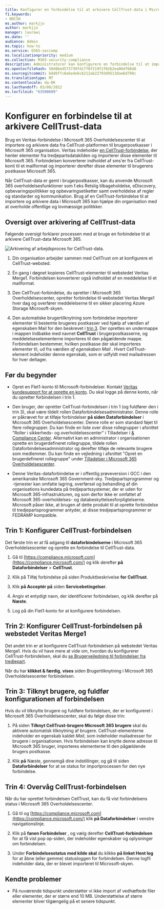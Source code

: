 ```yaml
---
title: Konfigurer en forbindelse til at arkivere CellTrust-data i Microsoft 365
f1.keywords:
- NOCSH
ms.author: markjjo
author: markjjo
manager: laurawi
ms.date: ''
audience: Admin
ms.topic: how-to
ms.service: O365-seccomp
ms.localizationpriority: medium
ms.collection: M365-security-compliance
description: Administratorer kan konfigurere en forbindelse til at importere og arkivere CellTrust-data fra Veritas til Microsoft 365. Med denne forbindelse kan du arkivere data fra tredjeparts datakilder i Microsoft 365. Når du har arkiveret disse data, kan du bruge overholdelsesfunktioner som f.eks. retslig tilbageholdelse, indholdssøgning og opbevaringspolitikker til at administrere tredjepartsdata.
ms.openlocfilehash: 50d8bed573739fd1ff0f219f2f02b2ea06df6848
ms.sourcegitcommit: bdd6ffc6ebe4e6cb212ab22793d9513dae6d798c
ms.translationtype: MT
ms.contentlocale: da-DK
ms.lasthandoff: 03/08/2022
ms.locfileid: "63590699"
---
```

# <a name="set-up-a-connector-to-archive-celltrust-data"></a>Konfigurer en forbindelse til at arkivere CellTrust-data

Brug en Veritas-forbindelse i Microsoft 365 Overholdelsescenter til at importere og arkivere data fra CellTrust-platformen til brugerpostkasser i Microsoft 365 organisation. Veritas indeholder [en CellTrust-forbindelse](https://globanet.com/celltrust/), der henter elementer fra tredjepartsdatakilden og importerer disse elementer til Microsoft 365. Forbindelsen konverterer indholdet af sms'er fra CellTrust-konti til et mailformat og importerer derefter disse elementer til brugerens postkasse Microsoft 365.

Når CellTrust-data er gemt i brugerpostkasser, kan du anvende Microsoft 365 overholdelsesfunktioner som f.eks Retslig tilbageholdelse, eDiscovery, opbevaringspolitikker og opbevaringsetiketter samt overholdelse af regler og standarder og kommunikation. Brug af en CellTrust-forbindelse til at importere og arkivere data i Microsoft 365 kan hjælpe din organisation med at overholde offentlige og lovmæssige politikker.

## <a name="overview-of-archiving-celltrust-data"></a>Oversigt over arkivering af CellTrust-data

Følgende oversigt forklarer processen med at bruge en forbindelse til at arkivere CellTrust-data Microsoft 365.

![Arkivering af arbejdsproces for CellTrust-data.](../media/CellTrustConnectorWorkflow.png)

1. Din organisation arbejder sammen med CellTrust om at konfigurere et CellTrust-websted.

2. Én gang i døgnet kopieres CellTrust-elementer til webstedet Veritas Merge1. Forbindelsen konverterer også indholdet af en meddelelse til et mailformat.

3. Den CellTrust-forbindelse, du opretter i Microsoft 365 Overholdelsescenter, opretter forbindelse til webstedet Veritas Merge1 hver dag og overfører meddelelserne til en sikker placering Azure Storage Microsoft-skyen.

4. Den automatiske brugertilknytning som forbindelse importerer elementer til bestemte brugeres postkasser ved hjælp af  værdien af egenskaben Mail for den beskrevet i [trin 3](#step-3-map-users-and-complete-the-connector-setup). Der oprettes en undermappe i mappen Indbakke med navnet **CellTrust** i brugerpostkasserne, og meddelelseselementerne importeres til den pågældende mappe. Forbindelsen bestemmer, hvilken postkasse der skal importeres elementer til, ud fra værdien *af egenskaben Mail* . Hvert CellTrust-element indeholder denne egenskab, som er udfyldt med mailadressen for hver deltager.

## <a name="before-you-begin"></a>Før du begynder

- Opret en Flet1-konto til Microsoft-forbindelser. Kontakt [Veritas kundesupport for at oprette en konto](https://www.veritas.com/content/support/). Du skal logge på denne konto, når du opretter forbindelsen i trin 1.

- Den bruger, der opretter CellTrust-forbindelsen i trin 1 (og fuldfører den i trin 3), skal være tildelt rollen Dataforbindelsesadministrator. Denne rolle er påkrævet for at tilføje forbindelser **på siden Dataforbindelser** i Microsoft 365 Overholdelsescenter. Denne rolle er som standard føjet til flere rollegrupper. Du kan finde en liste over disse rollegrupper i afsnittet "Roller i sikkerheds- og overholdelsescenter" i Tilladelser i [& Compliance Center](../security/office-365-security/permissions-in-the-security-and-compliance-center.md#roles-in-the-security--compliance-center). Alternativt kan en administrator i organisationen oprette en brugerdefineret rollegruppe, tildele rollen Dataforbindelsesadministrator og derefter tilføje de relevante brugere som medlemmer. Du kan finde en vejledning i afsnittet "Opret en brugerdefineret rollegruppe" under [Tilladelser i Microsoft 365 Overholdelsescenter](microsoft-365-compliance-center-permissions.md#create-a-custom-role-group).

- Denne Veritas-dataforbindelse er i offentlig prøveversion i GCC i den amerikanske Microsoft 365 Government-sky. Tredjepartsprogrammer og -tjenester kan omfatte lagring, overførsel og behandling af din organisations kundedata på tredjepartssystemer, der er uden for Microsoft 365-infrastrukturen, og som derfor ikke er omfattet af Microsoft 365-overholdelses- og databeskyttelsesforpligtelserne. Microsoft påser ikke, at brugen af dette produkt til at oprette forbindelse til tredjepartsprogrammer antyder, at disse tredjepartsprogrammer er FEDRAMP kompatible.

## <a name="step-1-set-up-the-celltrust-connector"></a>Trin 1: Konfigurer CellTrust-forbindelsen

Det første trin er at få adgang til **dataforbindelserne** i Microsoft 365 Overholdelsescenter og oprette en forbindelse til CellTrust-data.

1. Gå til [https://compliance.microsoft.com](https://compliance.microsoft.com/) og klik derefter **på Dataforbindelser** \> **CellTrust**.

2. Klik på Tilføj forbindelse på siden Produktbeskrivelse **for** **CellTrust**.

3. Klik **på Acceptér på** siden **Servicebetingelser**.

4. Angiv et entydigt navn, der identificerer forbindelsen, og klik derefter på **Næste**.

5. Log på din Flet1-konto for at konfigurere forbindelsen.

## <a name="step-2-configure-the-celltrust-connector-on-the-veritas-merge1-site"></a>Trin 2: Konfigurer CellTrust-forbindelsen på webstedet Veritas Merge1

Det andet trin er at konfigurere CellTrust-forbindelsen på webstedet Veritas Merge1. Hvis du vil have mere at vide om, hvordan du konfigurerer CellTrust-forbindelsen, skal du [se Brugervejledning til forbindelser fra tredjepart](https://docs.ms.merge1.globanetportal.com/Merge1%20Third-Party%20Connectors%20CellTrust%20User%20Guide%20.pdf).

Når du har **klikket & færdig**, **vises** siden Brugertilknytning i Microsoft 365 Overholdelsescenter forbindelsen.

## <a name="step-3-map-users-and-complete-the-connector-setup"></a>Trin 3: Tilknyt brugere, og fuldfør konfigurationen af forbindelsen

Hvis du vil tilknytte brugere og fuldføre forbindelsen, der er konfigureret i Microsoft 365 Overholdelsescenter, skal du følge disse trin:

1. På siden **Tilknyt CellTrust-brugere Microsoft 365 brugere** skal du aktivere automatisk tilknytning af brugere. CellTrust-elementerne indeholder en egenskab kaldet *Mail*, som indeholder mailadresser for brugere i organisationen. Hvis forbindelsen kan knytte denne adresse til Microsoft 365 bruger, importeres elementerne til den pågældende brugers postkasse.

2. Klik **på** Næste, gennemgå dine indstillinger, og gå til siden **Dataforbindelser** for at se status for importprocessen for den nye forbindelse.

## <a name="step-4-monitor-the-celltrust-connector"></a>Trin 4: Overvåg CellTrust-forbindelsen

Når du har oprettet forbindelsen CellTrust, kan du få vist forbindelsens status i Microsoft 365 Overholdelsescenter.

1. Gå til og [https://compliance.microsoft.com](https://compliance.microsoft.com/) klik **på Dataforbindelser** i venstre navigationslinje.

2. Klik på **fanen Forbindelser** , og vælg derefter **CellTrust-forbindelsen** for at få vist pop op-siden, der indeholder egenskaber og oplysninger om forbindelsen.

3. Under **Forbindelsesstatus med kilde skal** du klikke **på linket Hent log** for at åbne (eller gemme) statusloggen for forbindelsen. Denne logfil indeholder data, der er blevet importeret til Microsoft-skyen.

## <a name="known-issues"></a>Kendte problemer

- På nuværende tidspunkt understøtter vi ikke import af vedhæftede filer eller elementer, der er større end 10 MB. Understøttelse af større elementer bliver tilgængelig på et senere tidspunkt.